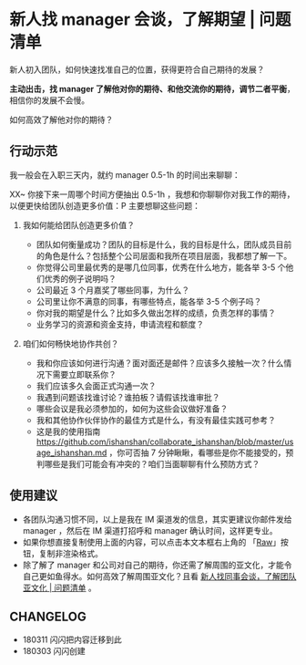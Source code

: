 # 新人找 manager 会谈，了解期望 | 问题清单


新人初入团队，如何快速找准自己的位置，获得更符合自己期待的发展？

**主动出击，找 manager 了解他对你的期待、和他交流你的期待，调节二者平衡**，相信你的发展不会慢。

如何高效了解他对你的期待？

## 行动示范

我一般会在入职三天内，就约 manager 0.5-1h 的时间出来聊聊：

XX~ 你接下来一周哪个时间方便抽出 0.5-1h ，我想和你聊聊你对我工作的期待，以便更快给团队创造更多价值：P 主要想聊这些问题：

1. 我如何能给团队创造更多价值？
	- 团队如何衡量成功？团队的目标是什么，我的目标是什么，团队成员目前的角色是什么？包括整个公司层面和我所在项目层面，我都想了解一下。
	- 你觉得公司里最优秀的是哪几位同事，优秀在什么地方，能各举 3-5 个他们优秀的例子说明吗？
	- 公司最近 3 个月嘉奖了哪些同事，为什么？
	- 公司里让你不满意的同事，有哪些特点，能各举 3-5 个例子吗？
	- 你对我的期望是什么？比如多久做出怎样的成绩，负责怎样的事情？
	- 业务学习的资源和资金支持，申请流程和额度？

2. 咱们如何畅快地协作共创？
	- 我和你应该如何进行沟通？面对面还是邮件？应该多久接触一次？什么情况下需要立即联系你？
	- 我们应该多久会面正式沟通一次？
	- 我遇到问题该找谁讨论？谁拍板？请假该找谁审批？
	- 哪些会议是我必须参加的，如何为这些会议做好准备？
	- 我和其他协作伙伴协作的最佳方式是什么，有没有最佳实践可参考？
	- 这是我的使用指南 https://github.com/ishanshan/collaborate_ishanshan/blob/master/usage_ishanshan.md ，你可否抽 7 分钟瞅瞅，看哪些是你不能接受的，预判哪些是我们可能会有冲突的？咱们当面聊聊有什么预防方式？


## 使用建议

- 各团队沟通习惯不同，以上是我在 IM 渠道发的信息，其实更建议你邮件发给 manager ，然后在 IM 渠道打招呼和 manager 确认时间，这样更专业。
- 如果你想直接复制使用上面的内容，可以点击本文本框右上角的 「[Raw](https://raw.githubusercontent.com/ishanshan/CollaborationGuide4Shaper/master/CONTENT/InfoQFreshman2Manager.md)」按钮，复制非渲染格式。
- 除了解了 manager 和公司对自己的期待，你还需了解周围的亚文化，才能令自己更如鱼得水。如何高效了解周围亚文化？且看 [新人找同事会谈，了解团队亚文化 | 问题清单](InfoQFreshman2Partner.md) 。


## CHANGELOG 

- 180311 闪闪把内容迁移到此
- 180303 闪闪创建


